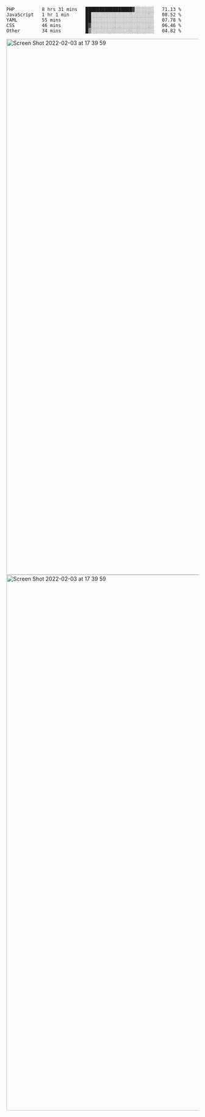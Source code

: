 <!--START_SECTION:waka-->

```text
PHP          8 hrs 31 mins   █████████████████▓░░░░░░░   71.13 %
JavaScript   1 hr 1 min      ██░░░░░░░░░░░░░░░░░░░░░░░   08.52 %
YAML         55 mins         ██░░░░░░░░░░░░░░░░░░░░░░░   07.78 %
CSS          46 mins         █▓░░░░░░░░░░░░░░░░░░░░░░░   06.46 %
Other        34 mins         █▒░░░░░░░░░░░░░░░░░░░░░░░   04.82 %
```

<!--END_SECTION:waka-->

<img width="1400" alt="Screen Shot 2022-02-03 at 17 39 59" src="https://user-images.githubusercontent.com/45716542/152387304-f2b60485-53a6-4f4b-a818-5cefb1b0c0ae.png">
<img width="1400" alt="Screen Shot 2022-02-03 at 17 39 59" src="https://user-images.githubusercontent.com/45716542/152387273-ea5cdf21-2a45-44da-8bef-00c1763b1d42.png">
